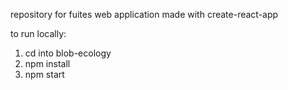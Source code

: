 repository for fuites web application
made with create-react-app

to run locally:
1. cd into blob-ecology
2. npm install
3. npm start
